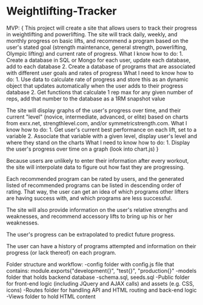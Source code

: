 # Weightlifting-Tracker
MVP: {
This project will create a site that allows users to track their progress in weightlifting and powerlifting. The site will track daily, weekly, and monthly progress on basic lifts, and recommend a program based on the user's stated goal (strength maintenance, general strength, powerlifting, Olympic lifting) and current rate of progress.
    What I know how to do:
        1. Create a database in SQL or Mongo for each user, update each database, add to each database
        2. Create a database of programs that are associated with different user goals and rates of progress
    What I need to know how to do:
        1. Use data to calculate rate of progress and store this as an dynamic object that updates automatically when the user adds to their progress database
        2. Get functions that calculate 1 rep max for any given number of reps, add that number to the database as a 1RM snapshot value

The site will display graphs of the user's progress over time, and their current "level" (novice, intermediate, advanced, or elite) based on charts from exrx.net, strengthlevel.com, and/or symmetricstrength.com.
    What I know how to do:
        1. Get user's current best performance on each lift, set to a variable
        2. Associate that variable with a given level, display user's level and where they stand on the charts
    What I need to know how to do:
        1. Display the user's progress over time on a graph (look into chart.js)
}

Because users are unlikely to enter their information after every workout, the site will interpolate data to figure out how fast they are progressing.

Each recommended program can be rated by users, and the generated listed of recommended programs can be listed in descending order of rating. That way, the user can get an idea of which programs other lifters are having success with, and which programs are less successful.

The site will also provide information on the user's relative strengths and weaknesses, and recommend accessory lifts to bring up his or her weaknesses.

The user's progress can be extrapolated to predict future progress.

The user can have a history of programs attempted and information on their progress (or lack thereof) on each program.

Folder structure and workflow:
-config folder with config.js file that contains: module.exports{"development{}", "test{}", "production{}"
-models folder that holds backend database
    -schema.sql, seeds.sql
-Public folder for front-end logic (including JQuery and AJAX calls) and assets (e.g. CSS, icons)
-Routes folder for handling API and HTML routing and back-end logic
-Views folder to hold HTML content
